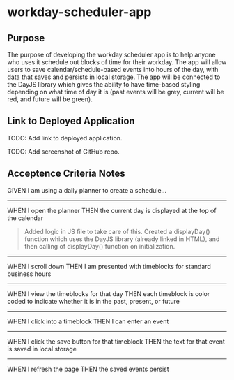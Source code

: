 # workday-scheduler-app

## Purpose

The purpose of developing the workday scheduler app is to help anyone who uses it schedule out blocks of time for their workday.  The app will allow users to save calendar/schedule-based events into hours of the day, with data that saves and persists in local storage.  The app will be connected to the DayJS library which gives the ability to have time-based styling depending on what time of day it is (past events will be grey, current will be red, and future will be green).

## Link to Deployed Application

TODO: Add link to deployed application.

TODO: Add screenshot of GitHub repo.

## Acceptence Criteria Notes

GIVEN I am using a daily planner to create a schedule...

- - - - -
WHEN I open the planner
THEN the current day is displayed at the top of the calendar
>Added logic in JS file to take care of this.  Created a displayDay() function which uses the DayJS library (already linked in HTML), and then calling of displayDay() function on initialization.

- - - - -
WHEN I scroll down
THEN I am presented with timeblocks for standard business hours

- - - - -
WHEN I view the timeblocks for that day
THEN each timeblock is color coded to indicate whether it is in the past, present, or future

- - - - -
WHEN I click into a timeblock
THEN I can enter an event

- - - - -
WHEN I click the save button for that timeblock
THEN the text for that event is saved in local storage

- - - - -
WHEN I refresh the page
THEN the saved events persist
